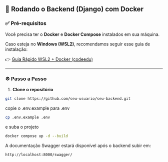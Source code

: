 ## 🚀 Rodando o Backend (Django) com Docker

### ✅ Pré-requisitos

Você precisa ter o **Docker** e **Docker Compose** instalados em sua máquina.

Caso esteja no **Windows (WSL2)**, recomendamos seguir esse guia de instalação:

👉 [Guia Rápido WSL2 + Docker (codeedu)](https://github.com/codeedu/wsl2-docker-quickstart)

---

### ⚙️ Passo a Passo

1. **Clone o repositório**

```bash
git clone https://github.com/seu-usuario/seu-backend.git
```
copie o .env.example para .env

```bash
cp .env.example .env
```
e suba o projeto

```bash
docker compose up -d --build
```
A documentação Swagger estará disponível após o backend subir em:

```bash
http://localhost:8000/swagger/
```
